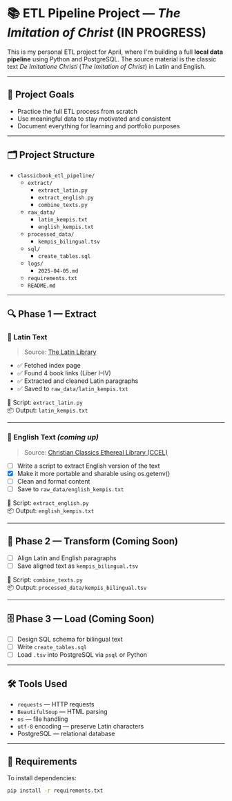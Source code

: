 # 📚 ETL Pipeline Project — *The Imitation of Christ*  (IN PROGRESS)

This is my personal ETL project for April, where I'm building a full **local data pipeline** using Python and PostgreSQL. The source material is the classic text *De Imitatione Christi* (*The Imitation of Christ*) in Latin and English.

---

## 🧠 Project Goals

- Practice the full ETL process from scratch
- Use meaningful data to stay motivated and consistent
- Document everything for learning and portfolio purposes

---

## 🗂️ Project Structure

- `classicbook_etl_pipeline/`
  - `extract/`
    - `extract_latin.py`
    - `extract_english.py`
    - `combine_texts.py`
  - `raw_data/`
    - `latin_kempis.txt`
    - `english_kempis.txt`
  - `processed_data/`
    - `kempis_bilingual.tsv`
  - `sql/`
    - `create_tables.sql`
  - `logs/`
    - `2025-04-05.md`
  - `requirements.txt`
  - `README.md`

---

## 🔍 Phase 1 — Extract

### 🧪 Latin Text

> Source: [The Latin Library](https://www.thelatinlibrary.com/kempis.html)

- ✅ Fetched index page  
- ✅ Found 4 book links (Liber I–IV)  
- ✅ Extracted and cleaned Latin paragraphs  
- ✅ Saved to `raw_data/latin_kempis.txt`  

📄 Script: `extract_latin.py`  
📦 Output: `latin_kempis.txt`

---

### 🧪 English Text *(coming up)*

> Source: [Christian Classics Ethereal Library (CCEL)](https://www.ccel.org/ccel/kempis/imitation)

- [ ] Write a script to extract English version of the text  
- [X] Make it more portable and sharable using os.getenv()
- [ ] Clean and format content  
- [ ] Save to `raw_data/english_kempis.txt`  

📄 Script: `extract_english.py`  
📦 Output: `english_kempis.txt`

---

## 🔄 Phase 2 — Transform (Coming Soon)

- [ ] Align Latin and English paragraphs
- [ ] Save aligned text as `kempis_bilingual.tsv`

📄 Script: `combine_texts.py`  
📦 Output: `processed_data/kempis_bilingual.tsv`

---

## 🗄️ Phase 3 — Load (Coming Soon)

- [ ] Design SQL schema for bilingual text
- [ ] Write `create_tables.sql`
- [ ] Load `.tsv` into PostgreSQL via `psql` or Python

---

## 🛠️ Tools Used

- `requests` — HTTP requests
- `BeautifulSoup` — HTML parsing
- `os` — file handling
- `utf-8` encoding — preserve Latin characters
- PostgreSQL — relational database

---

## 🧾 Requirements

To install dependencies:

```bash
pip install -r requirements.txt